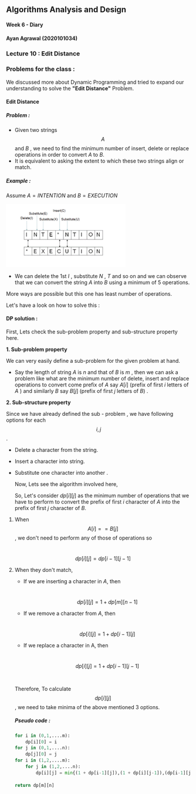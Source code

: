 ## Algorithms Analysis and Design

#### Week 6  - Diary 



#### Ayan Agrawal (2020101034)



### Lecture 10 : Edit Distance 

### Problems for the class :

We discussed more about Dynamic Programming and tried to expand our understanding to solve the **"Edit Distance"** Problem.



#### Edit Distance

##### ***Problem :***

-  Given two strings $$A$$ and $B$ , we need to find the minimum number of insert, delete or replace operations in order to convert $A$ to $B$. 
- It is equivalent to asking the extent to which these two strings align or match.

##### Example :

Assume $A = INTENTION$ and $B = EXECUTION$

<img src="example.png" alt="example" style="zoom:67%;" />

- We can delete the 1st $I$ , substitute $N$ , $T$ and so on and we can observe that we can convert the string $A$ into $B$ using a minimum of $5$ operations.

More ways are possible but this one has least number of operations.

Let's have a look on how to solve this :

#### DP solution : 

First, Lets check the sub-problem property and sub-structure property here.

**1. Sub-problem property** 

We can very easily define a sub-problem for the given problem at hand.

- Say the length of string $A$ is $n$ and that of $B$ is $m$ , then we can ask a problem like what are the minimum number of delete, insert and replace operations to convert come prefix of $A$ say $A[i]$ (prefix of first $i$ letters of $A$ ) and similarly $B$ say $B[j]$ (prefix of first $j$ letters of $B$) .

**2. Sub-structure property** 

Since we have already defined the sub - problem , we have following options for each $$i,j$$.

- Delete a character from the string.

- Insert a character into string.

- Substitute one character into another .
  	

  Now, Lets see the algorithm involved here,

  So, Let's consider $dp[i][j]$ as the minimum number of operations that we have to perform to convert the prefix of first $i$ character of $A$ into the prefix of first $j$ character of $B$.



1. When $$A[i] == B[j]$$, we don't need to perform any of those of operations so 

   ​											$$dp[i][j] = dp[i-1][j-1]$$ 

2. When they don't match, 

   - If we are inserting a character in $A$, then

     ​							$$dp[i][j] = 1 + dp[m][n-1]$$

   - If we remove a character from $A$, then

     ​							$$dp[i][j] = 1+ dp[i-1][j]$$

   - If we replace a character in A, then

     ​							$$dp[i][j] = 1+ dp[i-1][j-1]$$ 

   ​	

   Therefore, To calculate $$dp[i][j]$$, we need to take minima of the above mentioned 3 options.

   

   ##### Pseudo code :

   ```python
   for i in (0,1,....m):
       dp[i][0] = i
   for j in (0,1,....n):
       dp[j][0] = j
   for i in (1,2,....m):
       for j in (1,2,....n):
           dp[i][j] = min{(1 + dp[i-1][j]),(1 + dp[i][j-1]),(dp[i-1][j-1] + check(i,j))}
   
   return dp[m][n]
   ```

   ​						

   ​									